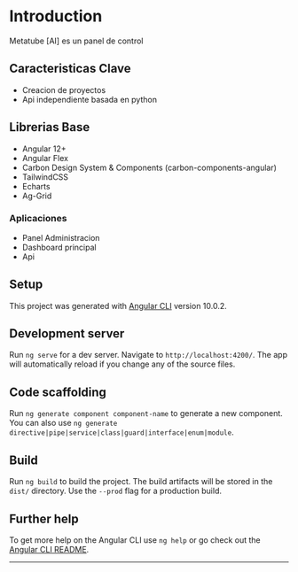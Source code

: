 # Introduction

Metatube [AI] es un panel de control

## Caracteristicas Clave

- Creacion de proyectos
- Api independiente basada en python

## Librerias Base

- Angular 12+
- Angular Flex
- Carbon Design System & Components (carbon-components-angular)
- TailwindCSS
- Echarts
- Ag-Grid

### Aplicaciones

- Panel Administracion
- Dashboard principal
- Api

## Setup

This project was generated with [Angular CLI](https://github.com/angular/angular-cli) version 10.0.2.

## Development server

Run `ng serve` for a dev server. Navigate to `http://localhost:4200/`. The app will automatically reload if you change any of the source files.

## Code scaffolding

Run `ng generate component component-name` to generate a new component. You can also use `ng generate directive|pipe|service|class|guard|interface|enum|module`.

## Build

Run `ng build` to build the project. The build artifacts will be stored in the `dist/` directory. Use the `--prod` flag for a production build.

## Further help

To get more help on the Angular CLI use `ng help` or go check out the [Angular CLI README](https://github.com/angular/angular-cli/blob/master/README.md).

-----------
